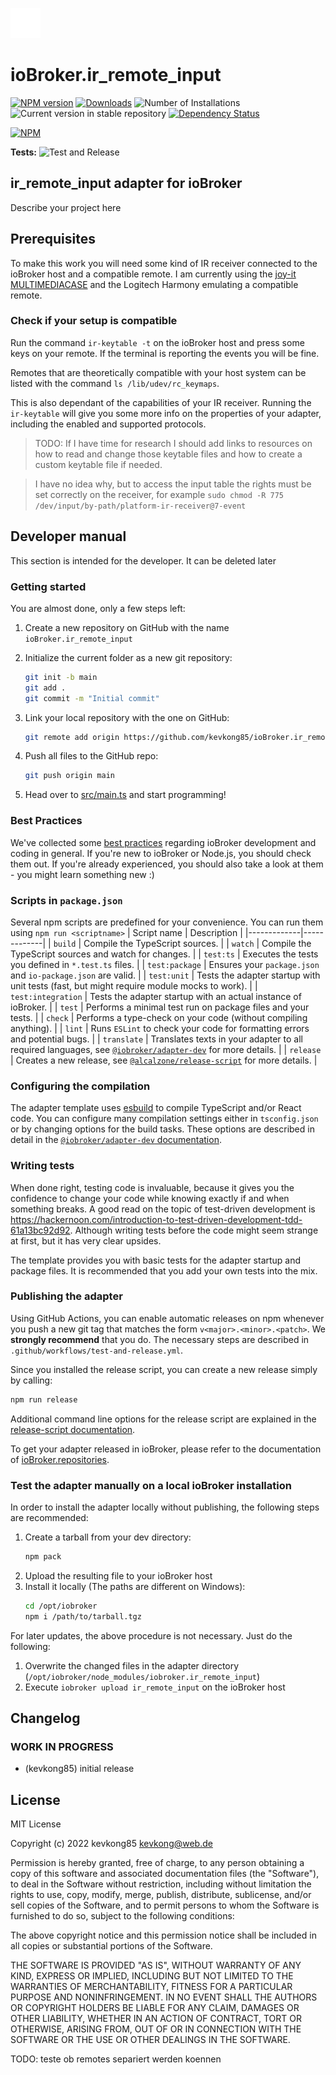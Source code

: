 ![Logo](admin/ir_remote_input.png)
# ioBroker.ir_remote_input

[![NPM version](https://img.shields.io/npm/v/iobroker.ir_remote_input.svg)](https://www.npmjs.com/package/iobroker.ir_remote_input)
[![Downloads](https://img.shields.io/npm/dm/iobroker.ir_remote_input.svg)](https://www.npmjs.com/package/iobroker.ir_remote_input)
![Number of Installations](https://iobroker.live/badges/ir_remote_input-installed.svg)
![Current version in stable repository](https://iobroker.live/badges/ir_remote_input-stable.svg)
[![Dependency Status](https://img.shields.io/david/kevkong85/iobroker.ir_remote_input.svg)](https://david-dm.org/kevkong85/iobroker.ir_remote_input)

[![NPM](https://nodei.co/npm/iobroker.ir_remote_input.png?downloads=true)](https://nodei.co/npm/iobroker.ir_remote_input/)

**Tests:** ![Test and Release](https://github.com/kevkong85/ioBroker.ir_remote_input/workflows/Test%20and%20Release/badge.svg)

## ir_remote_input adapter for ioBroker

Describe your project here

## Prerequisites
To make this work you will need some kind of IR receiver connected to the ioBroker host and a compatible remote.
I am currently using the [joy-it MULTIMEDIACASE](https://joy-it.net/en/products/RB-MultimediaCase01) and the Logitech Harmony emulating a compatible remote.
### Check if your setup is compatible
Run the command `ir-keytable -t` on the ioBroker host and press some keys on your remote. If the terminal is reporting the events you will be fine.

Remotes that are theoretically compatible with your host system can be listed with the command `ls /lib/udev/rc_keymaps`.

This is also dependant of the capabilities of your IR receiver. Running the `ir-keytable` will give you some more info on the properties of your adapter, including the enabled and supported protocols.

> TODO: If I have time for research I should add links to resources on how to read and change those keytable files and how to create a custom keytable file if needed.

> I have no idea why, but to access the input table the rights must be set correctly on the receiver, for example `sudo chmod -R 775 /dev/input/by-path/platform-ir-receiver@7-event`



## Developer manual
This section is intended for the developer. It can be deleted later

### Getting started

You are almost done, only a few steps left:
1. Create a new repository on GitHub with the name `ioBroker.ir_remote_input`
1. Initialize the current folder as a new git repository:  
    ```bash
    git init -b main
    git add .
    git commit -m "Initial commit"
    ```
1. Link your local repository with the one on GitHub:  
    ```bash
    git remote add origin https://github.com/kevkong85/ioBroker.ir_remote_input
    ```

1. Push all files to the GitHub repo:  
    ```bash
    git push origin main
    ```

1. Head over to [src/main.ts](src/main.ts) and start programming!

### Best Practices
We've collected some [best practices](https://github.com/ioBroker/ioBroker.repositories#development-and-coding-best-practices) regarding ioBroker development and coding in general. If you're new to ioBroker or Node.js, you should
check them out. If you're already experienced, you should also take a look at them - you might learn something new :)

### Scripts in `package.json`
Several npm scripts are predefined for your convenience. You can run them using `npm run <scriptname>`
| Script name | Description |
|-------------|-------------|
| `build` | Compile the TypeScript sources. |
| `watch` | Compile the TypeScript sources and watch for changes. |
| `test:ts` | Executes the tests you defined in `*.test.ts` files. |
| `test:package` | Ensures your `package.json` and `io-package.json` are valid. |
| `test:unit` | Tests the adapter startup with unit tests (fast, but might require module mocks to work). |
| `test:integration` | Tests the adapter startup with an actual instance of ioBroker. |
| `test` | Performs a minimal test run on package files and your tests. |
| `check` | Performs a type-check on your code (without compiling anything). |
| `lint` | Runs `ESLint` to check your code for formatting errors and potential bugs. |
| `translate` | Translates texts in your adapter to all required languages, see [`@iobroker/adapter-dev`](https://github.com/ioBroker/adapter-dev#manage-translations) for more details. |
| `release` | Creates a new release, see [`@alcalzone/release-script`](https://github.com/AlCalzone/release-script#usage) for more details. |

### Configuring the compilation
The adapter template uses [esbuild](https://esbuild.github.io/) to compile TypeScript and/or React code. You can configure many compilation settings 
either in `tsconfig.json` or by changing options for the build tasks. These options are described in detail in the
[`@iobroker/adapter-dev` documentation](https://github.com/ioBroker/adapter-dev#compile-adapter-files).

### Writing tests
When done right, testing code is invaluable, because it gives you the 
confidence to change your code while knowing exactly if and when 
something breaks. A good read on the topic of test-driven development 
is https://hackernoon.com/introduction-to-test-driven-development-tdd-61a13bc92d92. 
Although writing tests before the code might seem strange at first, but it has very 
clear upsides.

The template provides you with basic tests for the adapter startup and package files.
It is recommended that you add your own tests into the mix.

### Publishing the adapter
Using GitHub Actions, you can enable automatic releases on npm whenever you push a new git tag that matches the form 
`v<major>.<minor>.<patch>`. We **strongly recommend** that you do. The necessary steps are described in `.github/workflows/test-and-release.yml`.

Since you installed the release script, you can create a new
release simply by calling:
```bash
npm run release
```
Additional command line options for the release script are explained in the
[release-script documentation](https://github.com/AlCalzone/release-script#command-line).

To get your adapter released in ioBroker, please refer to the documentation 
of [ioBroker.repositories](https://github.com/ioBroker/ioBroker.repositories#requirements-for-adapter-to-get-added-to-the-latest-repository).

### Test the adapter manually on a local ioBroker installation
In order to install the adapter locally without publishing, the following steps are recommended:
1. Create a tarball from your dev directory:  
    ```bash
    npm pack
    ```
1. Upload the resulting file to your ioBroker host
1. Install it locally (The paths are different on Windows):
    ```bash
    cd /opt/iobroker
    npm i /path/to/tarball.tgz
    ```

For later updates, the above procedure is not necessary. Just do the following:
1. Overwrite the changed files in the adapter directory (`/opt/iobroker/node_modules/iobroker.ir_remote_input`)
1. Execute `iobroker upload ir_remote_input` on the ioBroker host

## Changelog
<!--
    Placeholder for the next version (at the beginning of the line):
    ### **WORK IN PROGRESS**
-->

### **WORK IN PROGRESS**
* (kevkong85) initial release

## License
MIT License

Copyright (c) 2022 kevkong85 <kevkong@web.de>

Permission is hereby granted, free of charge, to any person obtaining a copy
of this software and associated documentation files (the "Software"), to deal
in the Software without restriction, including without limitation the rights
to use, copy, modify, merge, publish, distribute, sublicense, and/or sell
copies of the Software, and to permit persons to whom the Software is
furnished to do so, subject to the following conditions:

The above copyright notice and this permission notice shall be included in all
copies or substantial portions of the Software.

THE SOFTWARE IS PROVIDED "AS IS", WITHOUT WARRANTY OF ANY KIND, EXPRESS OR
IMPLIED, INCLUDING BUT NOT LIMITED TO THE WARRANTIES OF MERCHANTABILITY,
FITNESS FOR A PARTICULAR PURPOSE AND NONINFRINGEMENT. IN NO EVENT SHALL THE
AUTHORS OR COPYRIGHT HOLDERS BE LIABLE FOR ANY CLAIM, DAMAGES OR OTHER
LIABILITY, WHETHER IN AN ACTION OF CONTRACT, TORT OR OTHERWISE, ARISING FROM,
OUT OF OR IN CONNECTION WITH THE SOFTWARE OR THE USE OR OTHER DEALINGS IN THE
SOFTWARE.


TODO:
teste ob remotes separiert werden koennen